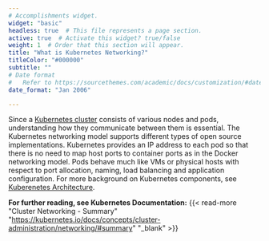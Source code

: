```yaml
---
# Accomplishments widget.
widget: "basic"  
headless: true  # This file represents a page section.
active: true  # Activate this widget? true/false
weight: 1  # Order that this section will appear.
title: "What is Kubernetes Networking?"
titleColor: "#000000"
subtitle: ""
# Date format
#   Refer to https://sourcethemes.com/academic/docs/customization/#date-format
date_format: "Jan 2006"

---
```


Since a [Kubernetes cluster](/display/containers/kubernetes+cluster) consists of various nodes and pods, understanding how they communicate between them is essential. The Kubernetes networking model supports different types of open source implementations. Kubernetes provides an IP address to each pod so that there is no need to map host ports to container ports as in the Docker networking model. Pods behave much like VMs or physical hosts with respect to port allocation, naming, load balancing and application configuration.  For more background on Kubernetes components, see [Kuberenetes Architecture](/display/containers/kubernetes+architecture+101).

**For further reading, see Kubernetes Documentation:** {{< read-more "Cluster Networking - Summary" "https://kubernetes.io/docs/concepts/cluster-administration/networking/#summary" "_blank"  >}}